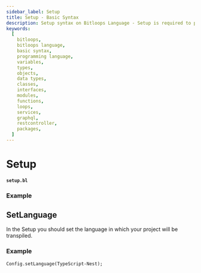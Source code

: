 ```yaml
---
sidebar_label: Setup
title: Setup - Basic Syntax
description: Setup syntax on Bitloops Language - Setup is required to provide the server with the required information for initialization. This could be with GraphQL, Packages, RestControllers or Use Case.
keywords:
  [
    bitloops,
    bitloops language,
    basic syntax,
    programming language,
    variables,
    types,
    objects,
    data types,
    classes,
    interfaces,
    modules,
    functions,
    loops,
    services,
    graphql,
    restcontroller,
    packages,
  ]
---
```


# Setup

#### **`setup.bl`**

### Example

## SetLanguage

In the Setup you should set the language in which your project will be transpiled.

### Example

```
Config.setLanguage(TypeScript-Nest);
```
